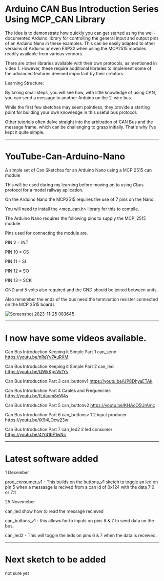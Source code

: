 # Arduino CAN Bus Introduction Series Using MCP_CAN Library

The idea is to demonstrate how quickly you can get started using the well-documented Arduino library for controlling the general input and output pins of an Arduino Nano in these examples. This can be easily adapted to other versions of Arduino or even ESP32 when using the MCP2515 modules readily available from various vendors.

There are other libraries available with their own protocols, as mentioned in video 1. However, these require additional libraries to implement some of the advanced features deemed important by their creators.

Learning Structure:

By taking small steps, you will see how, with little knowledge of using CAN, you can send a message to another Arduino on the 2-wire bus.

While the first few sketches may seem pointless, they provide a starting point for building your own knowledge in this useful bus protocol.

Other tutorials often delve straight into the arbitration of CAN Bus and the message frame, which can be challenging to grasp initially. That's why I've kept it quite simple.

----

# YouTube-Can-Arduino-Nano
A simple set of Can Sketches for an Arduino Nano using a MCP 2515 can module

This will be used during my learning before moving on to using Cbus protocol for a model railway aplication.

On the Arduino Nano the MCP2515 requires the use of 7 pins on the Nano.

You will need to install the <mcp_can.h> library for this to compile.

The Arduino Nano requires the following pins to supply the MCP_2515 module

Pins used for connecting the module are.

PIN 2 = INT

PIN 10 = CS

PIN 11 = SI

PIN 12 = SO

PIN 13 = SCK

GND and 5 volts also required and the GND should be joined between units.

Also remember the ends of the bus need the termination resister connected on the MCP 2515 boards

![Screenshot 2023-11-25 083645](https://github.com/johnmholmes/YouTube-Can-Arduino-Nano/assets/60571002/53089285-e6ed-4b93-a4d2-de7615801de3)

----

# I now have some videos available.

Can Bus Introduction Keeping it Simple Part 1 can_send  https://youtu.be/nReYv7AuRKM

Can Bus Introduction Keeping it Simple Part 2 can_led https://youtu.be/QWkKpsVkfYs

Can Bus Introduction Part 3 can_buttonv1 https://youtu.be/UP8DhyaETAk

Can Bus Introduction Part 4 Cables and Frequencies  https://youtu.be/fLdaum8oW4s

Can Bus Introduction Part 5 can_buttonv2 https://youtu.be/KHAcO5UrAmc

Can Bus Introduction Part 6 can_buttonsv 1 2 input producer https://youtu.be/iX94LOcw23w

Can Bus Introduction Part 7 can_led2 2 led consumer https://youtu.be/4tY41bF1wNc

----

# Latest software added

1 December 

prod_consumer_v1 - This builds on the buttons_v1 sketch to toggle an led on pin 5 when a messaage is recived from a can id of 0x124 with the data 7:0 or 7:1 

25 Novemeber

can_led show how to read the message recieved
 
can_buttons_v1 - this allows for to inputs on pins 6 & 7 to send data on the bus.

can_led2 - This will toggle the leds on pins 6 & 7 when the data is received.

----

# Next sketch to be added

not sure yet


